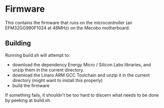 # Firmware

This contains the firmware that runs on the microcontroller (an EFM32GG990F1024
at 48MHz) on the Mecobo motherboard.

## Building

Running build.sh will attempt to: 
- download the dependency Energy Micro / Silicon Labs libraries, and unzip them in the current directory.
- download the Linaro ARM GCC Toolchain and unzip it in the current directory (might want to install this properly)
- build the firmware

If something fails, it shouldn't be too hard to discern what needs to be done by peeking at build.sh.
